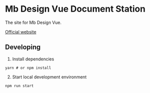 # Mb Design Vue Document Station

The site for Mb Design Vue.

[Official website](https://mb.design/vue)

## Developing

1. Install dependencies

```
yarn # or npm install
```

2. Start local development environment

```
npm run start
```
